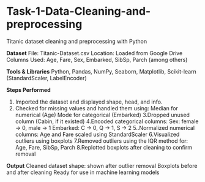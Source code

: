 # Task-1-Data-Cleaning-and-preprocessing
Titanic dataset cleaning and preprocessing with Python

**Dataset**
File: Titanic-Dataset.csv
Location: Loaded from Google Drive
Columns Used: Age, Fare, Sex, Embarked, SibSp, Parch (among others)

**Tools & Libraries**
Python, Pandas, NumPy, Seaborn, Matplotlib, Scikit-learn (StandardScaler, LabelEncoder)

**Steps Performed**
1. Imported the dataset and displayed shape, head, and info.
2. Checked for missing values and handled them using:
    Median for numerical (Age)
    Mode for categorical (Embarked)
3.Dropped unused column (Cabin, if it existed)
4.Encoded categorical columns:
   Sex: female → 0, male → 1
   Embarked: C → 0, Q → 1, S → 2
5..Normalized numerical columns:
   Age and Fare scaled using StandardScaler
6.Visualized outliers using boxplots
7.Removed outliers using the IQR method for:
   Age, Fare, SibSp, Parch
8.Replotted boxplots after cleaning to confirm removal

**Output**
Cleaned dataset shape: shown after outlier removal
Boxplots before and after cleaning
Ready for use in machine learning models
